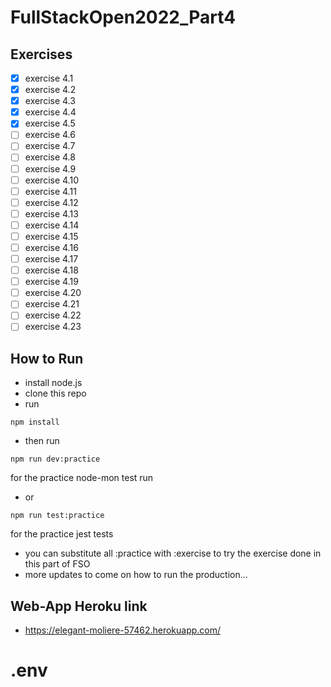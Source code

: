 # FullStackOpen2022_Part4
## Exercises
- [x] exercise 4.1
- [x] exercise 4.2
- [x] exercise 4.3
- [x] exercise 4.4
- [x] exercise 4.5
- [ ] exercise 4.6
- [ ] exercise 4.7
- [ ] exercise 4.8
- [ ] exercise 4.9
- [ ] exercise 4.10
- [ ] exercise 4.11
- [ ] exercise 4.12
- [ ] exercise 4.13
- [ ] exercise 4.14
- [ ] exercise 4.15
- [ ] exercise 4.16
- [ ] exercise 4.17
- [ ] exercise 4.18
- [ ] exercise 4.19
- [ ] exercise 4.20
- [ ] exercise 4.21
- [ ] exercise 4.22
- [ ] exercise 4.23

## How to Run
- install node.js
- clone this repo
- run 
```
npm install
```
- then run
```
npm run dev:practice
```
for the practice node-mon test run
- or
```
npm run test:practice
```
for the practice jest tests

- you can substitute all :practice with :exercise to try the exercise done in this part of FSO
- more updates to come on how to run the production...

## Web-App Heroku link
- https://elegant-moliere-57462.herokuapp.com/
# .env